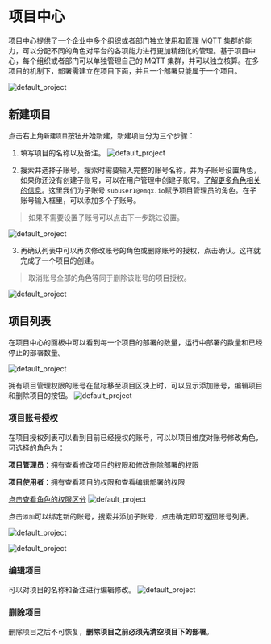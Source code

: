 # 项目中心

项目中心提供了一个企业中多个组织或者部门独立使用和管理 MQTT 集群的能力，可以分配不同的角色对平台的各项能力进行更加精细化的管理。基于项目中心，每个组织或者部门可以单独管理自己的 MQTT 集群，并可以独立核算。在多项目的机制下，部署需建立在项目下面，并且一个部署只能属于一个项目。

![default_project](./_assets/projectcenter_default.png)


## 新建项目

点击右上角`新建项目`按钮开始新建，新建项目分为三个步骤：

1. 填写项目的名称以及备注。
![default_project](./_assets/projectcenter_new_step1.png)


2. 搜索并选择子账号，搜索时需要输入完整的账号名称，并为子账号设置角色，如果你还没有创建子账号，可以在用户管理中创建子账号。[了解更多角色相关的信息](../users/user.md)。这里我们为子账号 `subuser1@emqx.io`赋予项目管理员的角色。在子账号输入框里，可以添加多个子账号。
> 如果不需要设置子账号可以点击下一步跳过设置。

![default_project](./_assets/projectcenter_new_step2.png)


3. 再确认列表中可以再次修改账号的角色或删除账号的授权，点击确认。这样就完成了一个项目的创建。
> 取消账号全部的角色等同于删除该账号的项目授权。

![default_project](./_assets/projectcenter_new_step3.png)


## 项目列表

在项目中心的面板中可以看到每一个项目的部署的数量，运行中部署的数量和已经停止的部署数量。

![default_project](./_assets/projectcenter_default.png)


拥有项目管理权限的账号在鼠标移至项目区块上时，可以显示添加账号，编辑项目和删除项目的按钮。
![default_project](./_assets/projectcenter_opts.png)


### 项目账号授权
在项目授权列表可以看到目前已经授权的账号，可以以项目维度对账号修改角色，可选择的角色为：

**项目管理员**：拥有查看修改项目的权限和修改删除部署的权限

**项目使用者**：拥有查看项目的权限和查看编辑部署的权限

[点击查看角色的权限区分](../users/intro.md)
![default_project](./_assets/projectcenter_opts_1.png)


点击`添加`可以绑定新的账号，搜索并添加子账号，点击确定即可返回账号列表。

![default_project](./_assets/projectcenter_opts_2.png)

![default_project](./_assets/projectcenter_opts_3.png)

### 编辑项目
可以对项目的名称和备注进行编辑修改。
![default_project](./_assets/projectcenter_opts_4.png)

### 删除项目
删除项目之后不可恢复，**删除项目之前必须先清空项目下的部署**。


